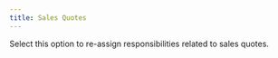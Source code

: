 ```yaml
---
title: Sales Quotes
---
```



Select this option to re-assign responsibilities related to sales quotes.
